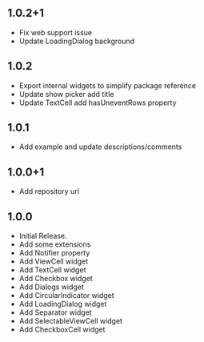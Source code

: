 ## 1.0.2+1
* Fix web support issue
* Update LoadingDialog background

## 1.0.2
* Export internal widgets to simplify package reference
* Update show picker add title
* Update TextCell add hasUneventRows property

## 1.0.1
* Add example and update descriptions/comments

## 1.0.0+1
* Add repository url

## 1.0.0

* Initial Release.
* Add some extensions
* Add Notifier property
* Add ViewCell widget
* Add TextCell widget
* Add Checkbox widget
* Add Dialogs widget
* Add CircularIndicator widget
* Add LoadingDialog widget
* Add Separator widget
* Add SelectableViewCell widget
* Add CheckboxCell widget
